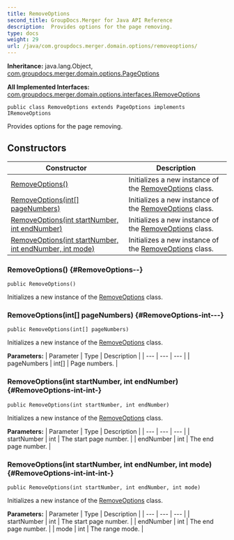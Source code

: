 ```yaml
---
title: RemoveOptions
second_title: GroupDocs.Merger for Java API Reference
description:  Provides options for the page removing.
type: docs
weight: 29
url: /java/com.groupdocs.merger.domain.options/removeoptions/
---
```

**Inheritance:**
java.lang.Object, [com.groupdocs.merger.domain.options.PageOptions](../../com.groupdocs.merger.domain.options/pageoptions)

**All Implemented Interfaces:**
[com.groupdocs.merger.domain.options.interfaces.IRemoveOptions](../../com.groupdocs.merger.domain.options.interfaces/iremoveoptions)
```
public class RemoveOptions extends PageOptions implements IRemoveOptions
```

Provides options for the page removing.
## Constructors

| Constructor | Description |
| --- | --- |
| [RemoveOptions()](#RemoveOptions--) | Initializes a new instance of the [RemoveOptions](../../com.groupdocs.merger.domain.options/removeoptions) class. |
| [RemoveOptions(int[] pageNumbers)](#RemoveOptions-int---) | Initializes a new instance of the [RemoveOptions](../../com.groupdocs.merger.domain.options/removeoptions) class. |
| [RemoveOptions(int startNumber, int endNumber)](#RemoveOptions-int-int-) | Initializes a new instance of the [RemoveOptions](../../com.groupdocs.merger.domain.options/removeoptions) class. |
| [RemoveOptions(int startNumber, int endNumber, int mode)](#RemoveOptions-int-int-int-) | Initializes a new instance of the [RemoveOptions](../../com.groupdocs.merger.domain.options/removeoptions) class. |
### RemoveOptions() {#RemoveOptions--}
```
public RemoveOptions()
```


Initializes a new instance of the [RemoveOptions](../../com.groupdocs.merger.domain.options/removeoptions) class.

### RemoveOptions(int[] pageNumbers) {#RemoveOptions-int---}
```
public RemoveOptions(int[] pageNumbers)
```


Initializes a new instance of the [RemoveOptions](../../com.groupdocs.merger.domain.options/removeoptions) class.

**Parameters:**
| Parameter | Type | Description |
| --- | --- | --- |
| pageNumbers | int[] | Page numbers. |

### RemoveOptions(int startNumber, int endNumber) {#RemoveOptions-int-int-}
```
public RemoveOptions(int startNumber, int endNumber)
```


Initializes a new instance of the [RemoveOptions](../../com.groupdocs.merger.domain.options/removeoptions) class.

**Parameters:**
| Parameter | Type | Description |
| --- | --- | --- |
| startNumber | int | The start page number. |
| endNumber | int | The end page number. |

### RemoveOptions(int startNumber, int endNumber, int mode) {#RemoveOptions-int-int-int-}
```
public RemoveOptions(int startNumber, int endNumber, int mode)
```


Initializes a new instance of the [RemoveOptions](../../com.groupdocs.merger.domain.options/removeoptions) class.

**Parameters:**
| Parameter | Type | Description |
| --- | --- | --- |
| startNumber | int | The start page number. |
| endNumber | int | The end page number. |
| mode | int | The range mode. |

